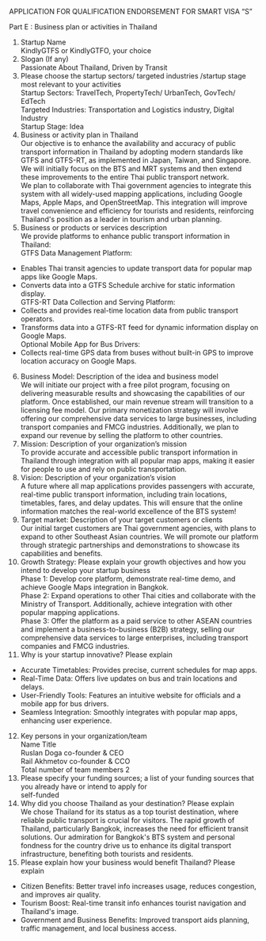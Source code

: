 APPLICATION FOR QUALIFICATION ENDORSEMENT FOR SMART VISA “S”

Part E : Business plan or activities in Thailand

1. Startup Name  
KindlyGTFS or KindlyGTFO, your choice
2. Slogan (If any)  
Passionate About Thailand, Driven by Transit
3. Please choose the startup sectors/ targeted industries /startup stage most relevant to your activities  
Startup Sectors: TravelTech, PropertyTech/ UrbanTech, GovTech/ EdTech  
Targeted Industries: Transportation and Logistics industry, Digital Industry  
Startup Stage: Idea  
4. Business or activity plan in Thailand  
Our objective is to enhance the availability and accuracy of public transport information in Thailand by adopting modern standards like GTFS and GTFS-RT, as implemented in Japan, Taiwan, and Singapore. We will initially focus on the BTS and MRT systems and then extend these improvements to the entire Thai public transport network.  
We plan to collaborate with Thai government agencies to integrate this system with all widely-used mapping applications, including Google Maps, Apple Maps, and OpenStreetMap. This integration will improve travel convenience and efficiency for tourists and residents, reinforcing Thailand's position as a leader in tourism and urban planning.  
5. Business or products or services description  
We provide platforms to enhance public transport information in Thailand:  
GTFS Data Management Platform:  
- Enables Thai transit agencies to update transport data for popular map apps like Google Maps.  
- Converts data into a GTFS Schedule archive for static information display.  
GTFS-RT Data Collection and Serving Platform:  
- Collects and provides real-time location data from public transport operators.  
- Transforms data into a GTFS-RT feed for dynamic information display on Google Maps.  
Optional Mobile App for Bus Drivers:  
- Collects real-time GPS data from buses without built-in GPS to improve location accuracy on Google Maps.  
6. Business Model: Description of the idea and business model  
We will initiate our project with a free pilot program, focusing on delivering measurable results and showcasing the capabilities of our platform. Once established, our main revenue stream will transition to a licensing fee model. Our primary monetization strategy will involve offering our comprehensive data services to large businesses, including transport companies and FMCG industries. Additionally, we plan to expand our revenue by selling the platform to other countries.  
7. Mission: Description of your organization’s mission  
To provide accurate and accessible public transport information in Thailand through integration with all popular map apps, making it easier for people to use and rely on public transportation.  
8. Vision: Description of your organization’s vision  
A future where all map applications provides passengers with accurate, real-time public transport information, including train locations, timetables, fares, and delay updates. This will ensure that the online information matches the real-world excellence of the BTS system!  
9. Target market: Description of your target customers or clients  
Our initial target customers are Thai government agencies, with plans to expand to other Southeast Asian countries. We will promote our platform through strategic partnerships and demonstrations to showcase its capabilities and benefits.  
10. Growth Strategy: Please explain your growth objectives and how you intend to develop your startup business  
Phase 1: Develop core platform, demonstrate real-time demo, and achieve Google Maps integration in Bangkok.  
Phase 2: Expand operations to other Thai cities and collaborate with the Ministry of Transport. Additionally, achieve integration with other popular mapping applications.  
Phase 3: Offer the platform as a paid service to other ASEAN countries and implement a business-to-business (B2B) strategy, selling our comprehensive data services to large enterprises, including transport companies and FMCG industries.  
11. Why is your startup innovative? Please explain  
- Accurate Timetables: Provides precise, current schedules for map apps.  
- Real-Time Data: Offers live updates on bus and train locations and delays.  
- User-Friendly Tools: Features an intuitive website for officials and a mobile app for bus drivers.  
- Seamless Integration: Smoothly integrates with popular map apps, enhancing user experience.  
12. Key persons in your organization/team  
Name Title  
Ruslan Doga co-founder & CEO  
Rail Akhmetov co-founder & CCO  
Total number of team members 2  
13. Please specify your funding sources; a list of your funding sources that you already have or intend to apply for  
self-funded  
14. Why did you choose Thailand as your destination? Please explain  
We chose Thailand for its status as a top tourist destination, where reliable public transport is crucial for visitors. The rapid growth of Thailand, particularly Bangkok, increases the need for efficient transit solutions. Our admiration for Bangkok's BTS system and personal fondness for the country drive us to enhance its digital transport infrastructure, benefiting both tourists and residents.  
15. Please explain how your business would benefit Thailand? Please explain  
- Citizen Benefits: Better travel info increases usage, reduces congestion, and improves air quality.  
- Tourism Boost: Real-time transit info enhances tourist navigation and Thailand's image.  
- Government and Business Benefits: Improved transport aids planning, traffic management, and local business access.  
